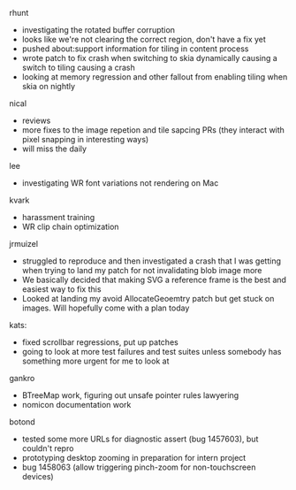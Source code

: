 rhunt
* investigating the rotated buffer corruption
* looks like we're not clearing the correct region, don't have a fix yet
* pushed about:support information for tiling in content process
* wrote patch to fix crash when switching to skia dynamically causing a switch to tiling causing a crash
* looking at memory regression and other fallout from enabling tiling when skia on nightly

nical
* reviews
* more fixes to the image repetion and tile sapcing PRs (they interact with pixel snapping in interesting ways)
* will miss the daily

lee
* investigating WR font variations not rendering on Mac

kvark
* harassment training
* WR clip chain optimization

jrmuizel
* struggled to reproduce and then investigated a crash that I was getting when trying to land my patch for not invalidating blob image more
* We basically decided that making SVG a reference frame is the best and easiest way to fix this
* Looked at landing my avoid AllocateGeoemtry patch but get stuck on images. Will hopefully come with a plan today

kats:
* fixed scrollbar regressions, put up patches
* going to look at more test failures and test suites unless somebody has something more urgent for me to look at

gankro
* BTreeMap work, figuring out unsafe pointer rules lawyering
* nomicon documentation work

botond
* tested some more URLs for diagnostic assert (bug 1457603), but couldn't repro 
* prototyping desktop zooming in preparation for intern project 
* bug 1458063 (allow triggering pinch-zoom for non-touchscreen devices)
